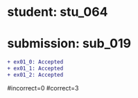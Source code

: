 # student: stu_064
# submission: sub_019

```diff
+ ex01_0: Accepted
+ ex01_1: Accepted
+ ex01_2: Accepted
```
#incorrect=0
#correct=3
